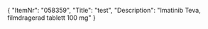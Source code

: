 {
  "ItemNr": "058359",
  "Title": "test",
  "Description": "Imatinib Teva, filmdragerad tablett 100 mg"
}